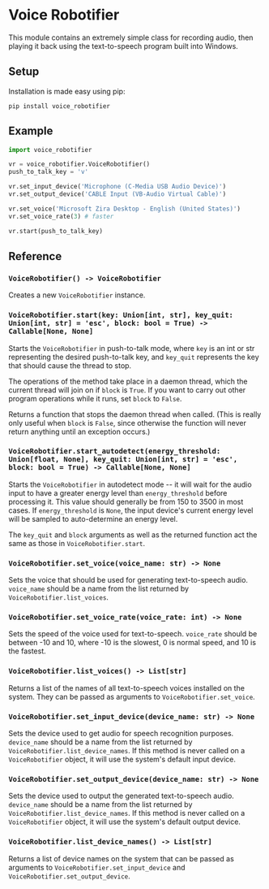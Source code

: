 Voice Robotifier
================
This module contains an extremely simple class for recording audio, then playing it back using the text-to-speech program built into Windows.

Setup
-----
Installation is made easy using pip:
```
pip install voice_robotifier
```

Example
-------
```python
import voice_robotifier

vr = voice_robotifier.VoiceRobotifier()
push_to_talk_key = 'v'

vr.set_input_device('Microphone (C-Media USB Audio Device)')
vr.set_output_device('CABLE Input (VB-Audio Virtual Cable)')

vr.set_voice('Microsoft Zira Desktop - English (United States)')
vr.set_voice_rate(3) # faster

vr.start(push_to_talk_key)
```

Reference
---------

### `VoiceRobotifier() -> VoiceRobotifier`

Creates a new `VoiceRobotifier` instance.

### `VoiceRobotifier.start(key: Union[int, str], key_quit: Union[int, str] = 'esc', block: bool = True) -> Callable[None, None]`

Starts the `VoiceRobotifier` in push-to-talk mode, where `key` is an int or str representing the desired push-to-talk key, and `key_quit` represents the key that should cause the thread to stop.

The operations of the method take place in a daemon thread, which the current thread will join on if `block` is `True`. If you want to carry out other program operations while it runs, set `block` to `False`.

Returns a function that stops the daemon thread when called. (This is really only useful when `block` is `False`, since otherwise the function will never return anything until an exception occurs.)

### `VoiceRobotifier.start_autodetect(energy_threshold: Union[float, None], key_quit: Union[int, str] = 'esc', block: bool = True) -> Callable[None, None]`

Starts the `VoiceRobotifier` in autodetect mode -- it will wait for the audio input to have a greater energy level than `energy_threshold` before processing it. This value should generally be from 150 to 3500 in most cases. If `energy_threshold` is `None`, the input device's current energy level will be sampled to auto-determine an energy level.

The `key_quit` and `block` arguments as well as the returned function act the same as those in `VoiceRobotifier.start`.

### `VoiceRobotifier.set_voice(voice_name: str) -> None`

Sets the voice that should be used for generating text-to-speech audio. `voice_name` should be a name from the list returned by `VoiceRobotifier.list_voices`.

### `VoiceRobotifier.set_voice_rate(voice_rate: int) -> None`

Sets the speed of the voice used for text-to-speech. `voice_rate` should be between -10 and 10, where -10 is the slowest, 0 is normal speed, and 10 is the fastest.

### `VoiceRobotifier.list_voices() -> List[str]`

Returns a list of the names of all text-to-speech voices installed on the system. They can be passed as arguments to `VoiceRobotifier.set_voice`.

### `VoiceRobotifier.set_input_device(device_name: str) -> None`

Sets the device used to get audio for speech recognition purposes. `device_name` should be a name from the list returned by `VoiceRobotifier.list_device_names`.
If this method is never called on a `VoiceRobotifier` object, it will use the system's default input device.

### `VoiceRobotifier.set_output_device(device_name: str) -> None`

Sets the device used to output the generated text-to-speech audio. `device_name` should be a name from the list returned by `VoiceRobotifier.list_device_names`.
If this method is never called on a `VoiceRobotifier` object, it will use the system's default output device.

### `VoiceRobotifier.list_device_names() -> List[str]`

Returns a list of device names on the system that can be passed as arguments to `VoiceRobotifier.set_input_device` and `VoiceRobotifier.set_output_device`.
